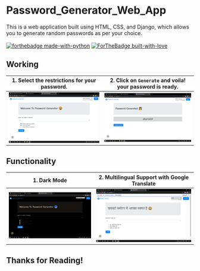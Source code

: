# Password_Generator_Web_App

This is a web application built using HTML, CSS, and Django, which allows you to generate random passwords as per your choice. <br><br>
[![forthebadge made-with-python](http://ForTheBadge.com/images/badges/made-with-python.svg)](https://www.python.org/)
[![ForTheBadge built-with-love](http://ForTheBadge.com/images/badges/built-with-love.svg)](https://GitHub.com/Naereen/)

## Working

| 1. Select the restrictions for your password. | 2. Click on `Generate` and voila! your password is ready. |
|-----|-----|
| ![Image not found](/Readme_images/pwg3.png) | ![Image not found](/Readme_images/pwg5.png) |

## Functionality

| 1. Dark Mode | 2. Multilingual Support with Google Translate |
|-----|-----|
| ![Image not found](/Readme_images/pwg6.png) | ![Image not found](/Readme_images/pwg2.png) |

## Thanks for Reading!
